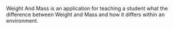 Weight And Mass is an application for teaching a student what the difference between Weight and Mass and how it differs within an environment.
